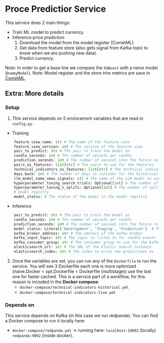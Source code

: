 # Proce Predictior Service

This service does 2 main things:
- Train ML model to predict currency.
- Inference price prediction
    1. Download the model from the model register (CometML).
    1. Get data from feature store (also gets signal from Kafka topic to know when we are pushing new data).
    1. Predict currency.

Note: In order to get a base line we compare the `XGBoost` with a naive model (`DummyModel`).
Note: Model register and the store trhe metrics are save in [CometML](https://www.comet.com/site/).

## Extra: More details

### Setup

1. This service depends on 5 enviorament variables that are read in `config.py`.

* Training
```python
    feature_view_name: str # The name of the feature view
    feature_view_version: int # The version of the feature view
    pair_to_predict: str # The pair to train the model on
    candle_seconds: int # The number of seconds per candle
    prediction_seconds: int # The number of seconds into the future to predict
    pairs_as_features: list[str] # The pairs to use for the features
    technical_indicators_as_features: list[str] # The technical indicators to use for from the technical_indicators feature group
    days_back: int # The number of days to consider for the historical data
    llm_model_name_news_signals: str # The name of the LLM model to use for the news signals
    hyperparameter_tuning_search_trials: Optional[int] # The number of trials to perform for hyperparameter tuning
    hyperparameter_tuning_n_splits: Optional[int] # The number of splits to perform for hyperparameter tuning
    # model registry
    model_status: # The status of the model in the model registry
```

* Inference
```python
    pair_to_predict: str # The pair to train the model on
    candle_seconds: int # The number of seconds per candle
    prediction_seconds: int # The number of seconds into the future to predict
    model_status: Literal['Development', 'Staging', 'Production']  # The status of the model in the model registry that we want to use for inference
    kafka_broker_address: str # The address of the kafka broker
    kafka_input_topic: str # The topic to listen to for candle events
    kafka_consumer_group: str # The consumer group to use for the kafka consumer
    elasticsearch_url: str # The URL of the Elastic Search instance
    elasticsearch_index: str # The index to write the predictions to
```

2. Once the variables are set, you can run any of the `Dockerfile` to run the service. You will see 3 Dockerfile each one is more optimized (naive.Docker < opt.Dockerfile < Dockerfile (multistage)) use the last one for faster cached. This is a service part of a workflow, for this reason is included in the **Docker compose**:
    - `docker-compose/technical-indicators-historical.yml`
    - `docker-compose/technical-indicators-live.yml`

### Depends on

This service depends on Kafka (in this case we run redpanda). You can find a Docker compose to run it locally here: 
- `docker-compose/redpanda.yml` -> running here: `localhost:19092` (locally) `redpanda:9092` (inside docker).